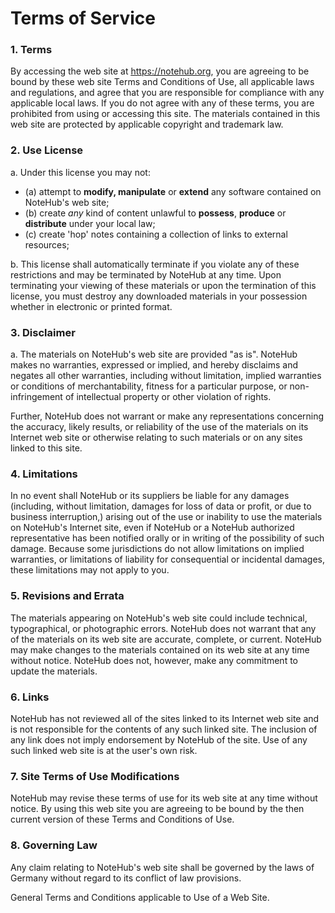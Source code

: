 # Terms of Service

### 1. Terms

By accessing the web site at <u>https://notehub.org</u>, you are agreeing to be
bound by these web site Terms and Conditions of Use, all applicable laws and 
regulations, and agree that you are responsible for compliance with any 
applicable local laws. If you do not agree with any of these terms, you are 
prohibited from using or accessing this site. The materials contained in this
web site are protected by applicable copyright and trademark law.

### 2. Use License

a. Under this license you may not:
   - (a) attempt to __modify, manipulate__ or __extend__ any software contained on NoteHub's web site;
   - (b) create _any_ kind of content unlawful to __possess__, __produce__ or __distribute__ under your local law;
   - (c) create 'hop' notes containing a collection of links to external resources;

b. This license shall automatically terminate if you violate any of these 
restrictions and may be terminated by NoteHub at any time. Upon terminating 
your viewing of these materials or upon the termination of this license, you 
must destroy any downloaded materials in your possession whether in electronic
or printed format.

### 3. Disclaimer

a. The materials on NoteHub's web site are provided "as is". NoteHub makes no
warranties, expressed or implied, and hereby disclaims and negates all other
warranties, including without limitation, implied warranties or conditions of
merchantability, fitness for a particular purpose, or non-infringement of
intellectual property or other violation of rights.

Further, NoteHub does not warrant or make any representations concerning the
accuracy, likely results, or reliability of the use of the materials on its
Internet web site or otherwise relating to such materials or on any sites
linked to this site.

### 4. Limitations

In no event shall NoteHub or its suppliers be liable for any damages
(including, without limitation, damages for loss of data or profit, or due to
business interruption,) arising out of the use or inability to use the
materials on NoteHub's Internet site, even if NoteHub or a NoteHub authorized
representative has been notified orally or in writing of the possibility of
such damage. Because some jurisdictions do not allow limitations on implied
warranties, or limitations of liability for consequential or incidental
damages, these limitations may not apply to you.

### 5. Revisions and Errata

The materials appearing on NoteHub's web site could include technical,
typographical, or photographic errors. NoteHub does not warrant that any of the
materials on its web site are accurate, complete, or current. NoteHub may make
changes to the materials contained on its web site at any time without notice.
NoteHub does not, however, make any commitment to update the materials.

### 6. Links

NoteHub has not reviewed all of the sites linked to its Internet web site and
is not responsible for the contents of any such linked site. The inclusion of
any link does not imply endorsement by NoteHub of the site. Use of any such
linked web site is at the user's own risk.

### 7. Site Terms of Use Modifications

NoteHub may revise these terms of use for its web site at any time without
notice. By using this web site you are agreeing to be bound by the then
current version of these Terms and Conditions of Use.

### 8. Governing Law

Any claim relating to NoteHub's web site shall be governed by the laws of
Germany without regard to its conflict of law provisions.

General Terms and Conditions applicable to Use of a Web Site.

